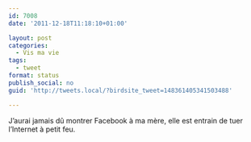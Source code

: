 ```yaml
---
id: 7008
date: '2011-12-18T11:18:10+01:00'

layout: post
categories:
  - Vis ma vie
tags:
  - tweet
format: status
publish_social: no
guid: 'http://tweets.local/?birdsite_tweet=148361405341503488'

---
```


J’aurai jamais dû montrer Facebook à ma mère, elle est entrain de tuer l’Internet à petit feu.